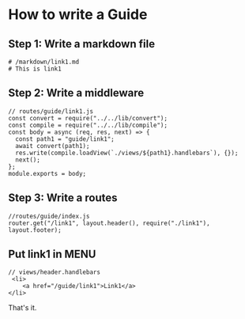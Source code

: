 # How to write a Guide

## Step 1: Write a markdown file

```
# /markdown/link1.md
# This is link1
```
## Step 2: Write a middleware

```
// routes/guide/link1.js
const convert = require("../../lib/convert");
const compile = require("../../lib/compile");
const body = async (req, res, next) => {
  const path1 = "guide/link1";
  await convert(path1);
  res.write(compile.loadView(`./views/${path1}.handlebars`), {});
  next();
};
module.exports = body;
```

## Step 3: Write a routes  
```
//routes/guide/index.js
router.get("/link1", layout.header(), require("./link1"), layout.footer);
```

## Put link1 in MENU 

```
// views/header.handlebars
 <li>
    <a href="/guide/link1">Link1</a>
</li>
```
That's it.